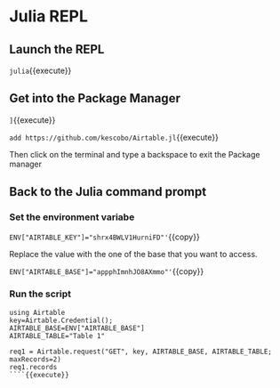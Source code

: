 # Julia REPL


## Launch the REPL

`julia`{{execute}}

## Get into the Package Manager

`]`{{execute}}

`add https://github.com/kescobo/Airtable.jl`{{execute}}

Then click on the terminal and type a backspace to exit the Package manager

## Back to the Julia command prompt

### Set the environment variabe


`ENV["AIRTABLE_KEY"]="shrx4BWLV1HurniFD"'`{{copy}}

Replace the value with the one of the base that you want to access.

`ENV["AIRTABLE_BASE"]="appphImnhJO8AXmmo"'`{{copy}}

### Run the script

````
using Airtable
key=Airtable.Credential();
AIRTABLE_BASE=ENV["AIRTABLE_BASE"]
AIRTABLE_TABLE="Table 1"

req1 = Airtable.request("GET", key, AIRTABLE_BASE, AIRTABLE_TABLE; maxRecords=2)
req1.records
````{{execute}}
